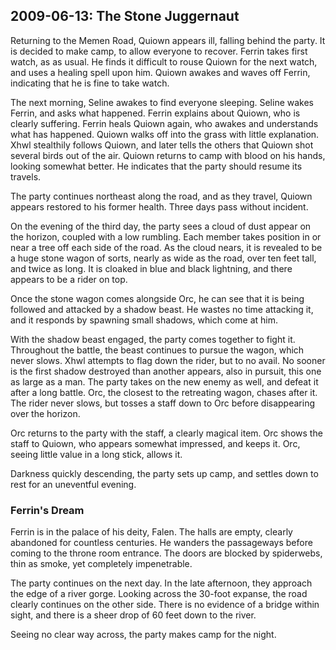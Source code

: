 
## 2009-06-13: The Stone Juggernaut

Returning to the Memen Road, Quiown appears ill, falling behind the party.
It is decided to make camp, to allow everyone to recover.  Ferrin takes first
watch, as as usual.  He finds it difficult to rouse Quiown for the next
watch, and uses a healing spell upon him.  Quiown awakes and waves off
Ferrin, indicating that he is fine to take watch.

The next morning, Seline awakes to find everyone sleeping.  Seline wakes
Ferrin, and asks what happened.  Ferrin explains about Quiown, who is clearly
suffering.  Ferrin heals Quiown again, who awakes and understands what has
happened.  Quiown walks off into the grass with little explanation.  Xhwl
stealthily follows Quiown, and later tells the others that Quiown shot
several birds out of the air.  Quiown returns to camp with blood on his
hands, looking somewhat better.  He indicates that the party should resume
its travels.

The party continues northeast along the road, and as they travel, Quiown
appears restored to his former health.  Three days pass without incident.

On the evening of the third day, the party sees a cloud of dust appear on the
horizon, coupled with a low rumbling.  Each member takes position in or near
a tree off each side of the road.  As the cloud nears, it is revealed to be a
huge stone wagon of sorts, nearly as wide as the road, over ten feet tall,
and twice as long.  It is cloaked in blue and black lightning, and there
appears to be a rider on top.

Once the stone wagon comes alongside Orc, he can see that it is being
followed and attacked by a shadow beast.  He wastes no time attacking it, and
it responds by spawning small shadows, which come at him.

With the shadow beast engaged, the party comes together to fight it.
Throughout the battle, the beast continues to pursue the wagon, which never
slows.  Xhwl attempts to flag down the rider, but to no avail.  No sooner is
the first shadow destroyed than another appears, also in pursuit, this one as
large as a man.  The party takes on the new enemy as well, and defeat it
after a long battle.  Orc, the closest to the retreating wagon, chases after
it.  The rider never slows, but tosses a staff down to Orc before
disappearing over the horizon.

Orc returns to the party with the staff, a clearly magical item.  Orc shows
the staff to Quiown, who appears somewhat impressed, and keeps it.  Orc,
seeing little value in a long stick, allows it.

Darkness quickly descending, the party sets up camp, and settles down to rest
for an uneventful evening.

### Ferrin's Dream

Ferrin is in the palace of his deity, Falen.  The halls are empty, clearly
abandoned for countless centuries.  He wanders the passageways before coming
to the throne room entrance.  The doors are blocked by spiderwebs, thin as
smoke, yet completely impenetrable.

The party continues on the next day.  In the late afternoon, they approach
the edge of a river gorge.  Looking across the 30-foot expanse, the road
clearly continues on the other side.  There is no evidence of a bridge within
sight, and there is a sheer drop of 60 feet down to the river.

Seeing no clear way across, the party makes camp for the night.
